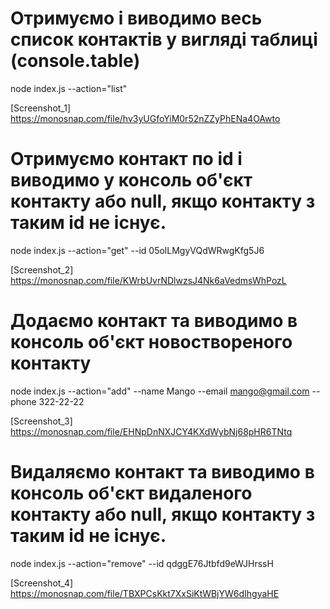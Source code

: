# Отримуємо і виводимо весь список контактів у вигляді таблиці (console.table)

node index.js --action="list"

[Screenshot_1] https://monosnap.com/file/hv3yUGfoYiM0r52nZZyPhENa4OAwto

# Отримуємо контакт по id і виводимо у консоль об'єкт контакту або null, якщо контакту з таким id не існує.

node index.js --action="get" --id 05olLMgyVQdWRwgKfg5J6

[Screenshot_2] https://monosnap.com/file/KWrbUvrNDlwzsJ4Nk6aVedmsWhPozL

# Додаємо контакт та виводимо в консоль об'єкт новоствореного контакту

node index.js --action="add" --name Mango --email mango@gmail.com --phone 322-22-22

[Screenshot_3] https://monosnap.com/file/EHNpDnNXJCY4KXdWybNj68pHR6TNtq

# Видаляємо контакт та виводимо в консоль об'єкт видаленого контакту або null, якщо контакту з таким id не існує.

node index.js --action="remove" --id qdggE76Jtbfd9eWJHrssH

[Screenshot_4] https://monosnap.com/file/TBXPCsKkt7XxSiKtWBjYW6dIhgyaHE
